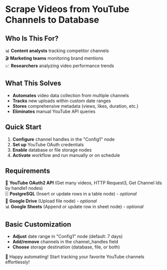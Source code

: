 # Scrape Videos from YouTube Channels to Database

## Who Is This For? 
📊 **Content analysts** tracking competitor channels  
🎬 **Marketing teams** monitoring brand mentions  
📈 **Researchers** analyzing video performance trends

## What This Solves
- **Automates** video data collection from multiple channels
- **Tracks** new uploads within custom date ranges  
- **Stores** comprehensive metadata (views, likes, duration, etc.)
- **Eliminates** manual YouTube API queries

## Quick Start
1. **Configure** channel handles in the "Config1" node
2. **Set up** YouTube OAuth credentials  
3. **Enable** database or file storage nodes
4. **Activate** workflow and run manually or on schedule

## Requirements
🔑 **YouTube OAuth2 API** (Get many videos, HTTP Request3, Get Channel Ids by handle1 nodes)  
🗄️ **PostgreSQL** (Insert or update rows in a table node) - *optional*  
📁 **Google Drive** (Upload file node) - *optional*  
📊 **Google Sheets** (Append or update row in sheet node) - *optional*

## Basic Customization  
- **Adjust** date range in "Config1" node (default: 7 days)
- **Add/remove** channels in the channel_handles field
- **Choose** storage destination (database, file, or both)

🚀 Happy automating! Start tracking your favorite YouTube channels effortlessly!